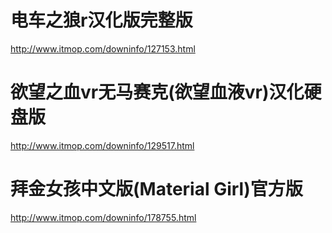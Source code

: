 
# 电车之狼r汉化版完整版 
http://www.itmop.com/downinfo/127153.html 
# 欲望之血vr无马赛克(欲望血液vr)汉化硬盘版
http://www.itmop.com/downinfo/129517.html 
# 拜金女孩中文版(Material Girl)官方版
http://www.itmop.com/downinfo/178755.html 
